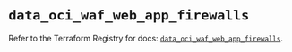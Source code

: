 # `data_oci_waf_web_app_firewalls`

Refer to the Terraform Registry for docs: [`data_oci_waf_web_app_firewalls`](https://registry.terraform.io/providers/oracle/oci/6.18.0/docs/data-sources/waf_web_app_firewalls).
